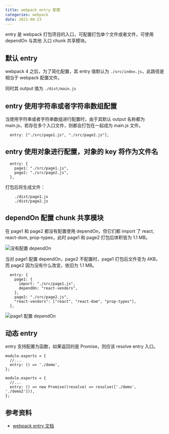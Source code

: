 ```yaml
---
title: webpack entry 配置
categories: webpack
date: 2021-08-23
---
```


entry 是 webpack 打包项目的入口，可配置打包单个文件或者文件，可使用 dependOn 与其他 入口 chunk 共享模块。

<!-- more -->

## 默认 entry

webpack 4 之后，为了简化配置，其 entry 值默认为 `./src/index.js`，此路径是相当于 webpack 配置文件。

同时其 output 值为 `./dist/main.js`

## entry 使用字符串或者字符串数组配置

当使用字符串或者字符串数组进行配置时，由于其默认 output 名称都为 main.js，若存在多个入口文件，则都会打包在一起成为 main.js 文件。

```
  entry: ["./src/page1.js", "./src/page2.js"],
```

## entry 使用对象进行配置，对象的 key 将作为文件名

```
  entry: {
    page1: "./src/page1.js",
    page2: "./src/page2.js",
  },
```

打包后将生成文件：

```
	./dist/page1.js
	./dist/page2.js
```

## dependOn 配置 chunk 共享模块

在 page1 和 page2 都没有配置使用 dependOn，但它们都 import 了 react, react-dom, prop-types，此时 page1 和 page2 打包后体积皆为 1.1 MB。

![没有配置 dependOn](./without-dependOn.png)

当对 page1 配置 dependOn，page2 不配置时，page1 打包后文件变为 4KB，而 page2 因为没有什么改变，依旧为 1.1 MB。

```
  entry: {
    page1: {
      import: "./src/page1.js",
      dependOn: "react-vendors",
    },
    page2: "./src/page2.js",
    "react-vendors": ["react", "react-dom", "prop-types"],
  },
```

![page1 配置 dependOn](./dependOn.png)

## 动态 entry

entry 支持配置为函数，如果返回的是 Promise，则应该 resolve entry 入口。

```
module.exports = {
  //...
  entry: () => './demo',
};

module.exports = {
  //...
  entry: () => new Promise((resolve) => resolve(['./demo', './demo2'])),
};
```

## 参考资料

- [webpack entry 文档](https://webpack.docschina.org/configuration/entry-context/#entry)
